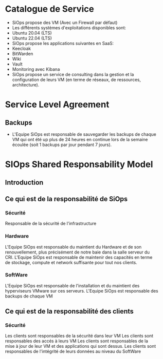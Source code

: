 # Catalogue de Service

- SiOps propose des VM (Avec un Firewall par défaut)
- Les différents systèmes d'exploitations disponibles sont:
-   Ubuntu 20.04 (LTS)
-   Ubuntu 22.04 (LTS)
- SiOps propose les applications suivantes en SaaS:
-   Keecloak
-   BitWarden
-   Wiki
-   Vault
-   Monitoring avec Kibana
- SiOps propose un service de consulting dans la gestion et la configuration de leurs VM (en terme de réseaux, de ressources, architecture).

# Service Level Agreement
## Backups
- L'Equipe SiOps est responsable de sauvegarder les backups de chaque VM qui ont été up plus de 24 heures en continue lors de la semaine écoulée (soit 1 backups par jour pendant 7 jours).

# SIOps Shared Responsability Model

## Introduction

## Ce qui est de la responsabilité de SiOps
### Sécurité
Responsable de la sécurité de l'infrastructure
### Hardware
L'Equipe SiOps est responsable du maintient du Hardware et de son renouvellement, plus précisément de notre baie dans la salle serveur du CRI.
L'Equipe SiOps est responsable de maintenir des capacités en terme de stockage, compute et network suffisante pour tout nos clients.

### SoftWare
L'Equipe SiOps est responsable de l'installation et du maintient des hyperviseurs VMware sur ces serveurs.
L'Equipe SiOps est responsable des backups de chaque VM

## Ce qui est de la responsabilité des clients
### Sécurité
Les clients sont responsables de la sécurité dans leur VM
Les clients sont responsables des accés à leurs VM
Les clients sont responsables de la mise à jour de leur VM et des applications qui sont dessus.
Les clients sont responsables de l'intégrité de leurs données au niveau du SoftWare

